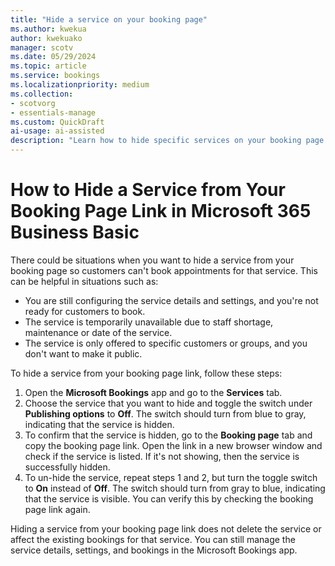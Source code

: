 ```yaml
---  
title: "Hide a service on your booking page"  
ms.author: kwekua
author: kwekuako
manager: scotv
ms.date: 05/29/2024  
ms.topic: article
ms.service: bookings 
ms.localizationpriority: medium
ms.collection:
- scotvorg
- essentials-manage
ms.custom: QuickDraft
ai-usage: ai-assisted
description: "Learn how to hide specific services on your booking page." 
---
```


# How to Hide a Service from Your Booking Page Link in Microsoft 365 Business Basic

There could be situations when you want to hide a service from your booking page so customers can't book appointments for that service. This can be helpful in situations such as:

- You are still configuring the service details and settings, and you're not ready for customers to book.
- The service is temporarily unavailable due to staff shortage, maintenance or date of the service.
- The service is only offered to specific customers or groups, and you don't want to make it public.

To hide a service from your booking page link, follow these steps:

1. Open the **Microsoft Bookings** app and go to the **Services** tab.
2. Choose the service that you want to hide and toggle the switch under **Publishing options** to **Off**. The switch should turn from blue to gray, indicating that the service is hidden.
3. To confirm that the service is hidden, go to the **Booking page** tab and copy the booking page link. Open the link in a new browser window and check if the service is listed. If it's not showing, then the service is successfully hidden.
4. To un-hide the service, repeat steps 1 and 2, but turn the toggle switch to **On** instead of **Off**. The switch should turn from gray to blue, indicating that the service is visible. You can verify this by checking the booking page link again.

Hiding a service from your booking page link does not delete the service or affect the existing bookings for that service. You can still manage the service details, settings, and bookings in the Microsoft Bookings app.
